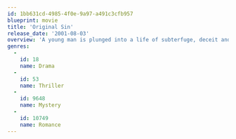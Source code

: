 ```yaml
---
id: 1bb631cd-4985-4f0e-9a97-a491c3cfb957
blueprint: movie
title: 'Original Sin'
release_date: '2001-08-03'
overview: 'A young man is plunged into a life of subterfuge, deceit and mistaken identity in pursuit of a femme fatale whose heart is never quite within his grasp'
genres:
  -
    id: 18
    name: Drama
  -
    id: 53
    name: Thriller
  -
    id: 9648
    name: Mystery
  -
    id: 10749
    name: Romance
---
```

